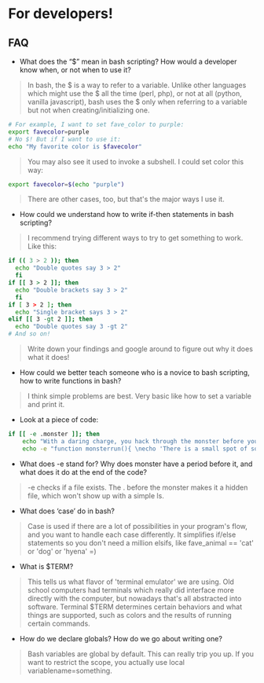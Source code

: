 # For developers! #

## FAQ ##

* What does the “$” mean in bash scripting? How would a developer know when, or not when to use it?
> In bash, the $ is a way to refer to a variable. Unlike other languages which might use the $ all the time (perl, php), or not at all (python, vanilla javascript), bash uses the $ only when referring to a variable but not when creating/initializing one.

``` bash
# For example, I want to set fave_color to purple:
export favecolor=purple
# No $! But if I want to use it:
echo "My favorite color is $favecolor" 
```
> You may also see it used to invoke a subshell. I could set color this way:
``` bash
export favecolor=$(echo "purple")
```
> There are other cases, too, but that's the major ways I use it.

* How could we understand how to write if-then statements in bash scripting?
> I recommend trying different ways to try to get something to work. Like this:
``` bash
if (( 3 > 2 )); then
  echo "Double quotes say 3 > 2"
  fi
if [[ 3 > 2 ]]; then
  echo "Double brackets say 3 > 2"
  fi
if [ 3 > 2 ]; then
  echo "Single bracket says 3 > 2"
elif [[ 3 -gt 2 ]]; then
  echo "Double quotes say 3 -gt 2"
# And so on!
```
> Write down your findings and google around to figure out why it does what it does!
* How could we better teach someone who is a novice to bash scripting, how to write functions in bash?
> I think simple problems are best. Very basic like how to set a variable and print it.
* Look at a piece of code:
``` bash
if [[ -e .monster ]]; then
    echo "With a daring charge, you hack through the monster before you, dispatching it with one swing of your weapon. It fades away with an eerie laugh echoing from all around you."
    echo -e "function monsterrun(){ \necho 'There is a small spot of soot on the floor where once stood a frightful beast.' \n}" > .monster
```
* What does -e stand for? Why does monster have a period before it, and what does it do at the end of the code?
> -e checks if a file exists. The . before the monster makes it a hidden file, which won't show up with a simple ls.

* What does ‘case’ do in bash?
> Case is used if there are a lot of possibilities in your program's flow, and you want to handle each case differently. It simplifies if/else statements so you don't need a million elsifs, like fave_animal == 'cat' or 'dog' or 'hyena' =)

* What is $TERM?
> This tells us what flavor of 'terminal emulator' we are using. Old school computers had terminals which really did interface more directly with the computer, but nowadays that's all abstracted into software. Terminal $TERM determines certain behaviors and what things are supported, such as colors and the results of running certain commands.
* How do we declare globals? How do we go about writing one?
> Bash variables are global by default. This can really trip you up. If you want to restrict the scope, you actually use local variablename=something.
